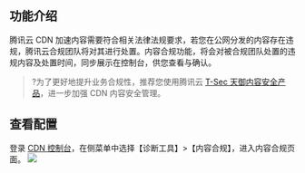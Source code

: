 
## 功能介绍
腾讯云 CDN 加速内容需要符合相关法律法规要求，若您在公网分发的内容存在违规，腾讯云合规团队将对其进行处置。内容合规功能，将会对被合规团队处置的违规内容及处置时间，同步展示在控制台，供您查看与确认。

>?为了更好地提升业务合规性，推荐您使用腾讯云 [T-Sec 天御内容安全产品](https://cloud.tencent.com/product/ims)，进一步加强 CDN 内容安全管理。


## 查看配置
登录 [CDN 控制台](https://console.cloud.tencent.com/cdn)，在侧菜单中选择【诊断工具】>【内容合规】，进入内容合规页面。
![](https://main.qcloudimg.com/raw/810ae33034a112b40c7f0793495d2cfe.png)

